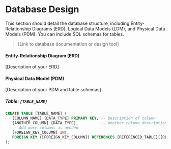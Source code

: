 # Database Design

This section should detail the database structure, including Entity-Relationship Diagrams (ERD), Logical Data Models (LDM), and Physical Data Models (PDM). You can include SQL schemas for tables.

> [Link to database documentation or design tool]

#### Entity-Relationship Diagram (ERD)

[Description of your ERD]

<!-- You can embed images here or link to external ERD tools. Example: -->
<!-- ![ERD Image](images/your-erd-image.png) -->

#### Physical Data Model (PDM)

[Description of your PDM and table schemas]

##### Table: `[TABLE_NAME]`

```sql
CREATE TABLE [TABLE_NAME] (
   [COLUMN_NAME] [DATA_TYPE] PRIMARY KEY, -- Description of column
   [ANOTHER_COLUMN] [DATA_TYPE],          -- Another column description
   -- Add more columns as needed
   [FOREIGN_KEY_COLUMN] INT,
   FOREIGN KEY ([FOREIGN_KEY_COLUMN]) REFERENCES [REFERENCED_TABLE]([REFERENCED_COLUMN])
);
```
